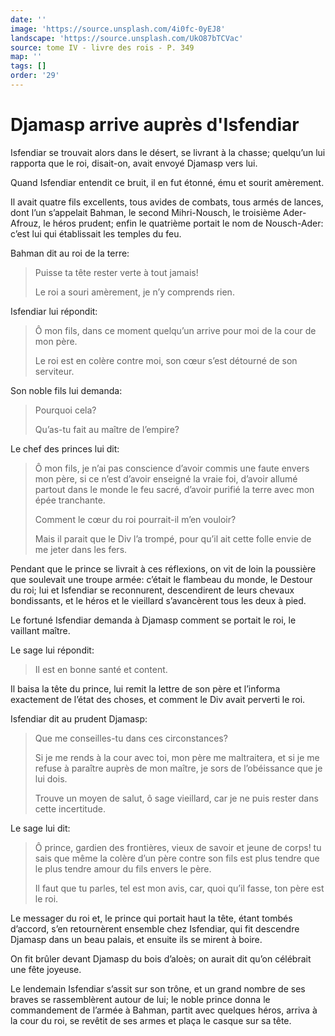 ```yaml
---
date: ''
image: 'https://source.unsplash.com/4i0fc-0yEJ8'
landscape: 'https://source.unsplash.com/UkO87bTCVac'
source: tome IV - livre des rois - P. 349
map: ''
tags: []
order: '29'
---
```


# Djamasp arrive auprès d'Isfendiar

Isfendiar se trouvait alors dans le désert, se livrant à la chasse; quelqu’un lui rapporta que le roi, disait-on, avait envoyé Djamasp vers lui.

Quand Isfendiar entendit ce bruit, il en fut étonné, ému et sourit amèrement.

Il avait quatre fils excellents, tous avides de combats, tous armés de lances, dont l’un s’appelait Bahman, le second Mihri-Nousch, le troisième Ader-Afrouz, le héros prudent; enfin le quatrième portait le nom de Nousch-Ader: c’est lui qui établissait les temples du feu.

Bahman dit au roi de la terre:

> Puisse ta tête rester verte à tout jamais!
>
> Le roi a souri amèrement, je n’y comprends rien.

Isfendiar lui répondit:

> Ô mon fils, dans ce moment quelqu’un arrive pour moi de la cour de mon père.
>
> Le roi est en colère contre moi, son cœur s’est détourné de son serviteur.

Son noble fils lui demanda:

> Pourquoi cela?
>
> Qu’as-tu fait au maître de l’empire?

Le chef des princes lui dit:

> Ô mon fils, je n’ai pas conscience d’avoir commis une faute envers mon père, si ce n’est d’avoir enseigné la vraie foi, d’avoir allumé partout dans le monde le feu sacré, d’avoir purifié la terre avec mon épée tranchante.
>
> Comment le cœur du roi pourrait-il m’en vouloir?
>
> Mais il parait que le Div l’a trompé, pour qu’il ait cette folle envie de me jeter dans les fers.

Pendant que le prince se livrait à ces réflexions, on vit de loin la poussière que soulevait une troupe armée: c’était le flambeau du monde, le Destour du roi; lui et Isfendiar se reconnurent, descendirent de leurs chevaux bondissants, et le héros et le vieillard s’avancèrent tous les deux à pied.

Le fortuné Isfendiar demanda à Djamasp comment se portait le roi, le vaillant maître.

Le sage lui répondit:

> Il est en bonne santé et content.

Il baisa la tête du prince, lui remit la lettre de son père et l’informa exactement de l’état des choses, et comment le Div avait perverti le roi.

Isfendiar dit au prudent Djamasp:

> Que me conseilles-tu dans ces circonstances?
>
> Si je me rends à la cour avec toi, mon père me maltraitera, et si je me refuse à paraître auprès de mon maître, je sors de l’obéissance que je lui dois.
>
> Trouve un moyen de salut, ô sage vieillard, car je ne puis rester dans cette incertitude.

Le sage lui dit:

> Ô prince, gardien des frontières, vieux de savoir et jeune de corps! tu sais que même la colère d’un père contre son fils est plus tendre que le plus tendre amour du fils envers le père.
>
> Il faut que tu parles, tel est mon avis, car, quoi qu’il fasse, ton père est le roi.

Le messager du roi et, le prince qui portait haut la tête, étant tombés d’accord, s’en retournèrent ensemble chez Isfendiar, qui fit descendre Djamasp dans un beau palais, et ensuite ils se mirent à boire.

On fit brûler devant Djamasp du bois d’aloès; on aurait dit qu’on célébrait une fête joyeuse.

Le lendemain Isfendiar s’assit sur son trône, et un grand nombre de ses braves se rassemblèrent autour de lui; le noble prince donna le commandement de l’armée à Bahman, partit avec quelques héros, arriva à la cour du roi, se revêtit de ses armes et plaça le casque sur sa tête.
